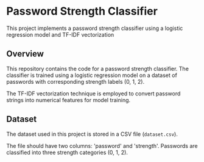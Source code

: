 # Password Strength Classifier

This project implements a password strength classifier using a logistic regression model and TF-IDF vectorization

## Overview

This repository contains the code for a password strength classifier. The classifier is trained using a logistic regression model on a dataset of passwords with corresponding strength labels (0, 1, 2). 

The TF-IDF vectorization technique is employed to convert password strings into numerical features for model training.

## Dataset

The dataset used in this project is stored in a CSV file (`dataset.csv`). 

The file should have two columns: 'password' and 'strength'. Passwords are classified into three strength categories (0, 1, 2).

